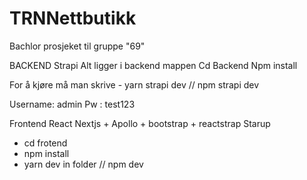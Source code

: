 # TRNNettbutikk

Bachlor prosjeket til gruppe "69"

BACKEND Strapi
Alt ligger i backend mappen
Cd Backend
Npm install

For å kjøre må man skrive - yarn strapi dev // npm strapi dev

Username: admin
Pw : test123

Frontend React Nextjs + Apollo + bootstrap + reactstrap
Starup

- cd frotend
- npm install
- yarn dev in folder // npm dev
